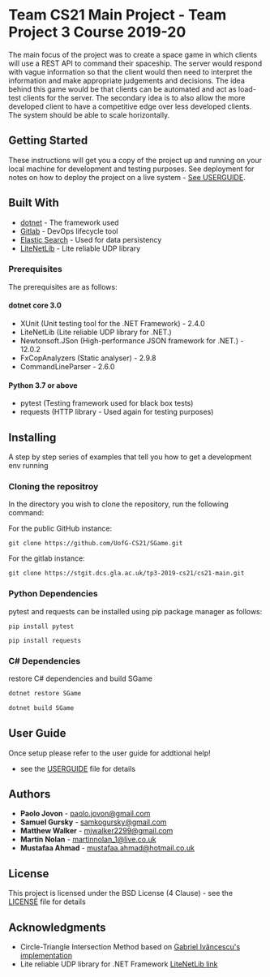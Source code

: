 # Team CS21 Main Project - Team Project 3 Course 2019-20

The main focus of the project was to create a space game in which clients will use a REST API to command their spaceship. The server would respond with vague information so that the client would then need to interpret the information and make appropriate judgements and decisions. The idea behind this game would be that clients can be automated and act as load-test clients for the server. The secondary idea is to also allow the more developed client to have a competitive edge over less developed clients. The system should be able to scale horizontally.

## Getting Started

These instructions will get you a copy of the project up and running on your local machine for development and testing purposes. See deployment for notes on how to deploy the project on a live system - [See USERGUIDE](USERGUIDE.md).

## Built With

- [dotnet](https://dotnet.microsoft.com/download) - The framework used
- [Gitlab](https://about.gitlab.com/) - DevOps lifecycle tool
- [Elastic Search](https://www.elastic.co/elasticsearch/) - Used for data persistency
- [LiteNetLib](https://revenantx.github.io/LiteNetLib/index.html) - Lite reliable UDP library

### Prerequisites

The prerequisites are as follows:

#### dotnet core 3.0

- XUnit (Unit testing tool for the .NET Framework) - 2.4.0
- LiteNetLib (Lite reliable UDP library for .NET.)
- Newtonsoft.JSon (High-performance JSON framework for .NET.) - 12.0.2
- FxCopAnalyzers (Static analyser) - 2.9.8
- CommandLineParser - 2.6.0

#### Python 3.7 or above

- pytest (Testing framework used for black box tests)
- requests (HTTP library - Used again for testing purposes)

## Installing

A step by step series of examples that tell you how to get a development env running

### Cloning the repositroy

In the directory you wish to clone the repository, run the following command:

For the public GitHub instance:

```
git clone https://github.com/UofG-CS21/SGame.git
```

For the gitlab instance:

```
git clone https://stgit.dcs.gla.ac.uk/tp3-2019-cs21/cs21-main.git
```

### Python Dependencies

pytest and requests can be installed using pip package manager as follows:

```
pip install pytest
```

```
pip install requests
```

### C# Dependencies

restore C# dependencies and build SGame

```C#
dotnet restore SGame
```

```C#
dotnet build SGame
```

## User Guide

Once setup please refer to the user guide for addtional help!

- see the [USERGUIDE](USERGUIDE.md) file for details

## Authors

- **Paolo Jovon** - [paolo.jovon@gmail.com](mailto:paolo.jovon@gmail.com)
- **Samuel Gursky** - [samkogursky@gmail.com](mailto:samkogursky@gmail.com)
- **Matthew Walker** - [mjwalker2299@gmail.com](mailto:mjwalker2299@gmail.com)
- **Martin Nolan** - [martinnolan_1@live.co.uk](mailto:martinnolan_1@live.co.uk)
- **Mustafaa Ahmad** - [mustafaa.ahmad@hotmail.co.uk](mailto:mustafaa.ahmad@hotmail.co.uk)

## License

This project is licensed under the BSD License (4 Clause) - see the [LICENSE](LICENSE) file for details

## Acknowledgments

- Circle-Triangle Intersection Method based on [Gabriel Ivăncescu's implementation](http://www.phatcode.net/articles.php?id=459)
- Lite reliable UDP library for .NET Framework [LiteNetLib link](https://revenantx.github.io/LiteNetLib/index.html)
